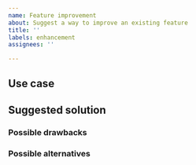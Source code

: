 ```yaml
---
name: Feature improvement
about: Suggest a way to improve an existing feature
title: ''
labels: enhancement
assignees: ''

---
```


## Use case

<!-- What feature do you want to improve? What's the issue with the current
situation? -->



## Suggested solution

<!-- A clear and concise description of what you suggest to fix this issue. -->



### Possible drawbacks

<!-- Does your solution entirely fix the issue? Could it introduce new problems? -->



### Possible alternatives

<!-- Describe alternatives solutions you've considered, if any. -->




